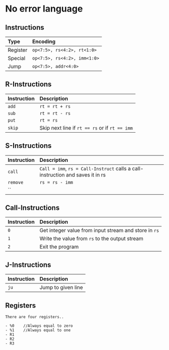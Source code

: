 # No error language

## Instructions

| **Type** | **Encoding** |
|:---------|:-------------|
| Register | `op<7:5>, rs<4:2>, rt<1:0>` |
| Special  | `op<7:5>, rs<4:2>, imm<1:0>` |
| Jump     | `op<7:5>, addr<4:0>` |


## R-Instructions

| **Instruction** | **Description** |
|:----------------|:----------------|
| `add`           | `rt = rt + rs` |
| `sub`           | `rt = rt - rs`  |
| `put`           | `rt = rs` |          
| `skip`          | Skip next line if `rt == rs` or if `rt == imm`|


## S-Instructions

| **Instruction** | **Description** |
|:----------------|:----------------|
| `call`             |`Call = imm`, `rs = Call-Instruct` calls a call-instruction and saves it in rs|
| `remove`           | `rs = rs - imm` |
| ``            | |

## Call-Instructions

| **Instruction** | **Description** |
|:----------------|:----------------|
| `0`             | Get integer value from input stream and store in `rs`|
| `1`            | Write the value from `rs` to the output stream|
| `2`           | Exit the program |

## J-Instructions

| **Instruction** | **Description** |
|:----------------|:----------------|
| `ju`             | Jump to given line|



## Registers

    There are four registers..

    - %0    //Always equal to zero
    - %1    //Always equal to one
    - R1    
    - R2                                    
    - R3
